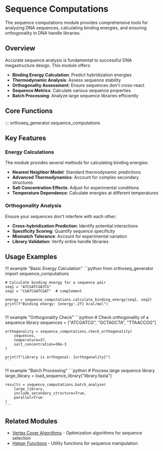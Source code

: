 # Sequence Computations

The sequence computations module provides comprehensive tools for analyzing DNA sequences, calculating binding energies, and ensuring orthogonality in DNA handle libraries.

## Overview

Accurate sequence analysis is fundamental to successful DNA megastructure design. This module offers:

- **Binding Energy Calculation**: Predict hybridization energies
- **Thermodynamic Analysis**: Assess sequence stability
- **Orthogonality Assessment**: Ensure sequences don't cross-react
- **Sequence Metrics**: Calculate various sequence properties
- **Batch Processing**: Analyze large sequence libraries efficiently

## Core Functions

::: orthoseq_generator.sequence_computations

## Key Features

### Energy Calculations

The module provides several methods for calculating binding energies:

- **Nearest Neighbor Model**: Standard thermodynamic predictions
- **Advanced Thermodynamics**: Account for complex secondary structures
- **Salt Concentration Effects**: Adjust for experimental conditions
- **Temperature Dependence**: Calculate energies at different temperatures

### Orthogonality Analysis

Ensure your sequences don't interfere with each other:

- **Cross-hybridization Prediction**: Identify potential interactions
- **Specificity Scoring**: Quantify sequence specificity
- **Mismatch Tolerance**: Account for experimental variation
- **Library Validation**: Verify entire handle libraries

## Usage Examples

!!! example "Basic Energy Calculation"
    ```python
    from orthoseq_generator import sequence_computations
    
    # Calculate binding energy for a sequence pair
    seq1 = "ATCGATCGATCG"
    seq2 = "CGATCGATCGAT"  # complement
    
    energy = sequence_computations.calculate_binding_energy(seq1, seq2)
    print(f"Binding energy: {energy:.2f} kcal/mol")
    ```

!!! example "Orthogonality Check"
    ```python
    # Check orthogonality of a sequence library
    sequences = ["ATCGATCG", "GCTAGCTA", "TTAACCGG"]
    
    orthogonality = sequence_computations.check_orthogonality(
        sequences, 
        temperature=37,
        salt_concentration=50e-3
    )
    
    print(f"Library is orthogonal: {orthogonality}")
    ```

!!! example "Batch Processing"
    ```python
    # Process large sequence library
    large_library = load_sequence_library("library.fasta")
    
    results = sequence_computations.batch_analyze(
        large_library,
        include_secondary_structure=True,
        parallel=True
    )
    ```

## Related Modules

- [Vertex Cover Algorithms](vertex-cover.md) - Optimization algorithms for sequence selection
- [Helper Functions](helper-functions.md) - Utility functions for sequence manipulation
